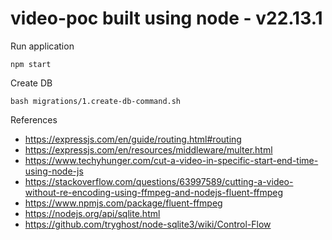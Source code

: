 # video-poc built using node - v22.13.1

Run application
```
npm start 
```

Create DB 
``` 
bash migrations/1.create-db-command.sh 
```


References
- https://expressjs.com/en/guide/routing.html#routing
- https://expressjs.com/en/resources/middleware/multer.html
- https://www.techyhunger.com/cut-a-video-in-specific-start-end-time-using-node-js
- https://stackoverflow.com/questions/63997589/cutting-a-video-without-re-encoding-using-ffmpeg-and-nodejs-fluent-ffmpeg
- https://www.npmjs.com/package/fluent-ffmpeg
- https://nodejs.org/api/sqlite.html
- https://github.com/tryghost/node-sqlite3/wiki/Control-Flow


